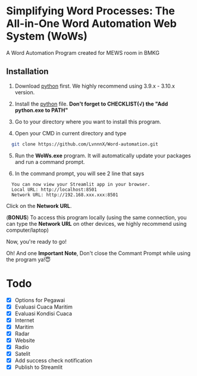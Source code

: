 
# Simplifying Word Processes: The All-in-One Word Automation Web System (WoWs)
A Word Automation Program created for MEWS room in BMKG

## Installation

1. Download [python](https://www.python.org/downloads/windows/) first. We highly recommend using 3.9.x - 3.10.x version.

2. Install the [python](https://www.python.org/downloads/windows/) file. **Don't forget to CHECKLIST(√) the "Add python.exe to PATH"**

3. Go to your directory where you want to install this program.

4. Open your CMD in current directory and type 
```bash
  git clone https://github.com/LvnnnX/Word-automation.git
```

5. Run the **WoWs.exe** program. It will automatically update your packages and run a command prompt.

6. In the command prompt, you will see 2 line that says
```
  You can now view your Streamlit app in your browser.
  Local URL: http://localhost:8501
  Network URL: http://192.168.xxx.xxx:8501
```
Click on the **Network URL**.

(**BONUS**) To access this program locally (using the same connection, you can type the **Network URL** on other devices, we highly recommend using computer/laptop)

Now, you're ready to go!

Oh! And one **Important Note**, Don't close the Commant Prompt while using the program ya!😇

# Todo
- [x] Options for Pegawai 
- [x] Evaluasi Cuaca Maritim 
- [x] Evaluasi Kondisi Cuaca 
- [x] Internet
- [x] Maritim
- [x] Radar
- [x] Website
- [x] Radio
- [x] Satelit
- [x] Add success check notification
- [x] Publish to Streamlit
